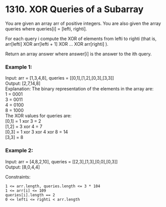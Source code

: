 
# 1310. XOR Queries of a Subarray

You are given an array arr of positive integers. You are also given the array queries where queries[i] = [lefti, righti].

For each query i compute the XOR of elements from lefti to righti (that is, arr[lefti] XOR arr[lefti + 1] XOR ... XOR arr[righti] ).

Return an array answer where answer[i] is the answer to the ith query.

### Example 1:

Input: arr = [1,3,4,8], queries = [[0,1],[1,2],[0,3],[3,3]]\
Output: [2,7,14,8] \
Explanation: 
The binary representation of the elements in the array are:\
1 = 0001 \
3 = 0011 \
4 = 0100 \
8 = 1000 \
The XOR values for queries are:\
[0,1] = 1 xor 3 = 2 \
[1,2] = 3 xor 4 = 7 \
[0,3] = 1 xor 3 xor 4 xor 8 = 14 \
[3,3] = 8

### Example 2:

Input: arr = [4,8,2,10], queries = [[2,3],[1,3],[0,0],[0,3]]\
Output: [8,0,4,4]

Constraints:

    1 <= arr.length, queries.length <= 3 * 104
    1 <= arr[i] <= 109
    queries[i].length == 2
    0 <= lefti <= righti < arr.length

